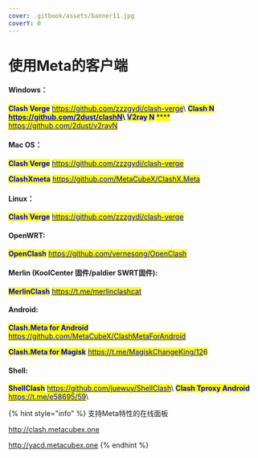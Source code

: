 ```yaml
---
cover: .gitbook/assets/banner11.jpg
coverY: 0
---
```


# 使用Meta的客户端

#### Windows：

<mark style="color:blue;">**Clash Verge**</mark>                           <mark style="color:blue;"></mark><mark style="color:blue;"></mark>                           [<mark style="color:blue;">https://github.com/zzzgydi/clash-verge</mark>](https://github.com/zzzgydi/clash-verge)<mark style="color:blue;"></mark>\ <mark style="color:blue;"></mark><mark style="color:blue;">**Clash N**</mark>                   <mark style="color:blue;"></mark>           <mark style="color:blue;"></mark><mark style="color:blue;"></mark>           <mark style="color:blue;"></mark>    <mark style="color:blue;"></mark><mark style="color:blue;">****</mark>    <mark style="color:blue;"></mark>     <mark style="color:blue;"></mark><mark style="color:blue;"></mark>     [<mark style="color:blue;">https://github.com/2dust/clashN</mark>](https://github.com/2dust/clashN)<mark style="color:blue;"></mark>\ <mark style="color:blue;"></mark><mark style="color:blue;">**V2ray N**</mark>            <mark style="color:blue;"></mark><mark style="color:blue;"></mark>            <mark style="color:blue;"></mark> <mark style="color:blue;"></mark><mark style="color:blue;">****</mark> <mark style="color:blue;"></mark>              <mark style="color:blue;"></mark><mark style="color:blue;"></mark>              <mark style="color:blue;"></mark> <mark style="color:blue;"></mark><mark style="color:blue;">****</mark> <mark style="color:blue;"></mark>       <mark style="color:blue;"></mark><mark style="color:blue;"></mark>       [<mark style="color:blue;">https://github.com/2dust/v2rayN</mark>](https://github.com/2dust/v2rayN)<mark style="color:blue;"></mark>

#### Mac OS：

<mark style="color:blue;">**Clash Verge**</mark>                           <mark style="color:blue;"></mark><mark style="color:blue;"></mark>                           [<mark style="color:blue;">https://github.com/zzzgydi/clash-verge</mark>](https://github.com/zzzgydi/clash-verge)<mark style="color:blue;"></mark>

<mark style="color:blue;">**ClashXmeta**</mark>                           <mark style="color:blue;"></mark><mark style="color:blue;"></mark>                           [<mark style="color:blue;">https://github.com/MetaCubeX/ClashX.Meta</mark>](https://github.com/MetaCubeX/ClashX.Meta)<mark style="color:blue;"></mark>

#### Linux：

<mark style="color:blue;">**Clash Verge**</mark>                           <mark style="color:blue;"></mark><mark style="color:blue;"></mark>                           [<mark style="color:blue;">https://github.com/zzzgydi/clash-verge</mark>](https://github.com/zzzgydi/clash-verge)<mark style="color:blue;"></mark>

#### OpenWRT:

<mark style="color:blue;">**OpenClash**</mark>                             <mark style="color:blue;"></mark><mark style="color:blue;"></mark>                             [<mark style="color:blue;">https://github.com/vernesong/OpenClash</mark>](https://github.com/vernesong/OpenClash)<mark style="color:blue;"></mark>

#### Merlin (KoolCenter 固件/paldier SWRT固件):

<mark style="color:blue;">**MerlinClash**</mark>                           <mark style="color:blue;"></mark><mark style="color:blue;"></mark>                           [<mark style="color:blue;">https://t.me/merlinclashcat</mark>](https://t.me/merlinclashcat)

#### Android:

<mark style="color:blue;">**Clash.Meta for Android**</mark>       <mark style="color:blue;"></mark><mark style="color:blue;"></mark>       [<mark style="color:blue;">https://github.com/MetaCubeX/ClashMetaForAndroid</mark>](https://github.com/MetaCubeX/ClashMetaForAndroid/releases/tag/Prerelease-alpha)<mark style="color:blue;"></mark>

<mark style="color:blue;">**Clash.Meta for Magisk**</mark>         <mark style="color:blue;"></mark><mark style="color:blue;"></mark>         [<mark style="color:blue;">https://t.me/MagiskChangeKing/12</mark>](https://t.me/MagiskChangeKing/126)<mark style="color:blue;">6</mark>

#### Shell:

<mark style="color:blue;">**ShellClash**</mark>                             <mark style="color:blue;"></mark><mark style="color:blue;"></mark>                             [<mark style="color:blue;">https://github.com/juewuy/ShellClash</mark>](https://github.com/juewuy/ShellClash)<mark style="color:blue;"></mark>\ <mark style="color:blue;"></mark><mark style="color:blue;">**Clash Tproxy Android**</mark>          <mark style="color:blue;"></mark><mark style="color:blue;"></mark>          [<mark style="color:blue;">https://t.me/e58695/59</mark>](https://t.me/e58695/59)<mark style="color:blue;"></mark>\ <mark style="color:blue;"></mark>

{% hint style="info" %}
支持Meta特性的在线面板

http://clash.metacubex.one

http://yacd.metacubex.one
{% endhint %}
